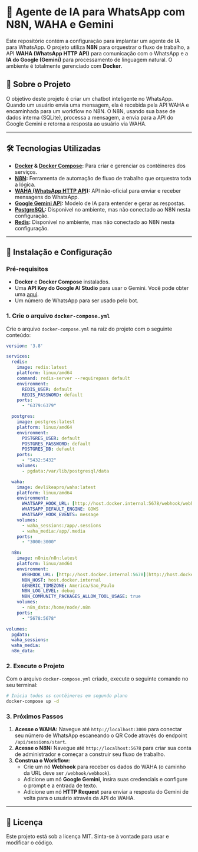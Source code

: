 # 🤖 Agente de IA para WhatsApp com N8N, WAHA e Gemini

Este repositório contém a configuração para implantar um agente de IA para WhatsApp. O projeto utiliza **N8N** para orquestrar o fluxo de trabalho, a API **WAHA (WhatsApp HTTP API)** para comunicação com o WhatsApp e a **IA do Google (Gemini)** para processamento de linguagem natural. O ambiente é totalmente gerenciado com **Docker**.

## 📝 Sobre o Projeto

O objetivo deste projeto é criar um chatbot inteligente no WhatsApp. Quando um usuário envia uma mensagem, ela é recebida pela API WAHA e encaminhada para um workflow no N8N. O N8N, usando sua base de dados interna (SQLite), processa a mensagem, a envia para a API do Google Gemini e retorna a resposta ao usuário via WAHA.

---

## 🛠️ Tecnologias Utilizadas

* **[Docker](https://www.docker.com/) & [Docker Compose](https://docs.docker.com/compose/):** Para criar e gerenciar os contêineres dos serviços.
* **[N8N](https://n8n.io/):** Ferramenta de automação de fluxo de trabalho que orquestra toda a lógica.
* **[WAHA (WhatsApp HTTP API)](https://waha.devlike.pro/):** API não-oficial para enviar e receber mensagens do WhatsApp.
* **[Google Gemini API](https://ai.google.dev/):** Modelo de IA para entender e gerar as respostas.
* **[PostgreSQL](https://www.postgresql.org/):** Disponível no ambiente, mas não conectado ao N8N nesta configuração.
* **[Redis](https://redis.io/):** Disponível no ambiente, mas não conectado ao N8N nesta configuração.

---

## 🚀 Instalação e Configuração

### Pré-requisitos

* **Docker** e **Docker Compose** instalados.
* Uma **API Key do Google AI Studio** para usar o Gemini. Você pode obter uma [aqui](https://makersuite.google.com/app/apikey).
* Um número de WhatsApp para ser usado pelo bot.

### 1. Crie o arquivo `docker-compose.yml`

Crie o arquivo `docker-compose.yml` na raiz do projeto com o seguinte conteúdo:

```yaml
version: '3.8'

services:
  redis:
    image: redis:latest
    platform: linux/amd64
    command: redis-server --requirepass default
    environment:
      REDIS_USER: default
      REDIS_PASSWORD: default
    ports:
      - "6379:6379"

  postgres:
    image: postgres:latest
    platform: linux/amd64
    environment:
      POSTGRES_USER: default
      POSTGRES_PASSWORD: default
      POSTGRES_DB: default
    ports:
      - "5432:5432"
    volumes:
      - pgdata:/var/lib/postgresql/data

  waha:
    image: devlikeapro/waha:latest
    platform: linux/amd64
    environment:
      WHATSAPP_HOOK_URL: [http://host.docker.internal:5678/webhook/webhook](http://host.docker.internal:5678/webhook/webhook)
      WHATSAPP_DEFAULT_ENGINE: GOWS
      WHATSAPP_HOOK_EVENTS: message
    volumes:
      - waha_sessions:/app/.sessions
      - waha_media:/app/.media
    ports:
      - "3000:3000"

  n8n:
    image: n8nio/n8n:latest
    platform: linux/amd64
    environment:
      WEBHOOK_URL: [http://host.docker.internal:5678](http://host.docker.internal:5678)
      N8N_HOST: host.docker.internal
      GENERIC_TIMEZONE: America/Sao_Paulo
      N8N_LOG_LEVEL: debug
      N8N_COMMUNITY_PACKAGES_ALLOW_TOOL_USAGE: true
    volumes:
      - n8n_data:/home/node/.n8n
    ports:
      - "5678:5678"

volumes:
  pgdata:
  waha_sessions:
  waha_media:
  n8n_data:
```

### 2. Execute o Projeto

Com o arquivo `docker-compose.yml` criado, execute o seguinte comando no seu terminal:

```bash
# Inicia todos os contêineres em segundo plano
docker-compose up -d
```

### 3. Próximos Passos

1.  **Acesse o WAHA:** Navegue até `http://localhost:3000` para conectar seu número de WhatsApp escaneando o QR Code através do endpoint `/api/sessions/start`.
2.  **Acesse o N8N:** Navegue até `http://localhost:5678` para criar sua conta de administrador e começar a construir seu fluxo de trabalho.
3.  **Construa o Workflow:**
    * Crie um nó **Webhook** para receber os dados do WAHA (o caminho da URL deve ser `/webhook/webhook`).
    * Adicione um nó **Google Gemini**, insira suas credenciais e configure o prompt e a entrada de texto.
    * Adicione um nó **HTTP Request** para enviar a resposta do Gemini de volta para o usuário através da API do WAHA.

---

## 📄 Licença

Este projeto está sob a licença MIT. Sinta-se à vontade para usar e modificar o código.

